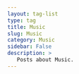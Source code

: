 ```yaml
---
layout: tag-list
type: tag
title: Music
slug: Music
category: Music
sidebar: False
description: >
   Posts about Music.
---
```

